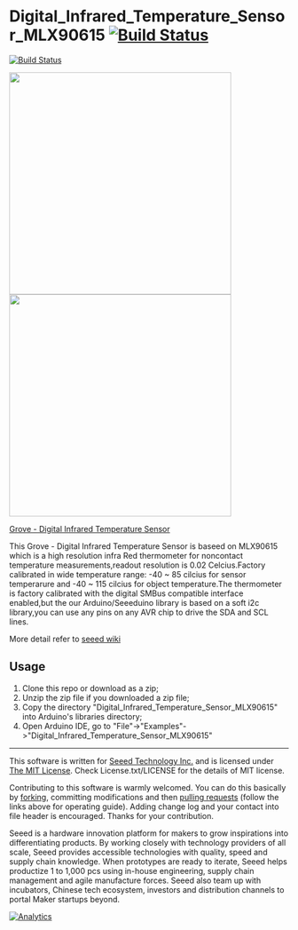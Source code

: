 # Digital_Infrared_Temperature_Sensor_MLX90615  [![Build Status](https://travis-ci.com/Seeed-Studio/Digital_Infrared_Temperature_Sensor_MLX90615.svg?branch=master)](https://travis-ci.com/Seeed-Studio/Digital_Infrared_Temperature_Sensor_MLX90615)

[![Build Status](https://travis-ci.com/AsharaStudios/Digital_Infrared_Temperature_Sensor_MLX90615.svg?branch=master)](https://travis-ci.com/AsharaStudios/Digital_Infrared_Temperature_Sensor_MLX90615)

<img src=https://statics3.seeedstudio.com/images/product/101020077%201.jpg width=400> <img src=https://statics3.seeedstudio.com/product/101020077%201_01.jpg width=400>

[Grove - Digital Infrared Temperature Sensor](https://www.seeedstudio.com/Grove-Digital-Infrared-Temperature-Sensor-p-2385.html)

This Grove - Digital Infrared Temperature Sensor is baseed on MLX90615 which is a high resolution infra Red thermometer for noncontact temperature measurements,readout resolution is 0.02 Celcius.Factory calibrated in wide temperature range: -40 ~ 85 cilcius for sensor temperarure and -40 ~ 115 cilcius for object temperature.The thermometer is factory calibrated with the digital SMBus compatible interface enabled,but the our Arduino/Seeeduino library is based on a soft i2c library,you can use any pins on any AVR chip to drive the SDA and SCL lines.

More detail refer to [seeed wiki](http://wiki.seeedstudio.com/Grove-Digital_Infrared_Temperature_Sensor/)

## Usage

1. Clone this repo or download as a zip;
2. Unzip the zip file if you downloaded a zip file;
3. Copy the directory "Digital_Infrared_Temperature_Sensor_MLX90615" into Arduino's libraries directory;
4. Open Arduino IDE, go to "File"->"Examples"->"Digital_Infrared_Temperature_Sensor_MLX90615"

----

This software is written for [Seeed Technology Inc.](http://www.seeed.cc) and is licensed under [The MIT License](http://opensource.org/licenses/mit-license.php). Check License.txt/LICENSE for the details of MIT license.

Contributing to this software is warmly welcomed. You can do this basically by
[forking](https://help.github.com/articles/fork-a-repo), committing modifications and then [pulling requests](https://help.github.com/articles/using-pull-requests) (follow the links above
for operating guide). Adding change log and your contact into file header is encouraged.
Thanks for your contribution.

Seeed is a hardware innovation platform for makers to grow inspirations into differentiating products. By working closely with technology providers of all scale, Seeed provides accessible technologies with quality, speed and supply chain knowledge. When prototypes are ready to iterate, Seeed helps productize 1 to 1,000 pcs using in-house engineering, supply chain management and agile manufacture forces. Seeed also team up with incubators, Chinese tech ecosystem, investors and distribution channels to portal Maker startups beyond.

[![Analytics](https://ga-beacon.appspot.com/UA-46589105-3/Digital_Infrared_Temperature_Sensor_MLX90615)](https://github.com/igrigorik/ga-beacon)
